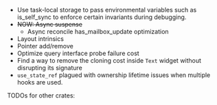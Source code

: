 - Use task-local storage to pass environmental variables such as is_self_sync to enforce certain invariants during debugging.
- ~~NOW: Async suspense~~
    - Async reconcile has_mailbox_update optimization
- Layout intrinsics
- Pointer add/remove
- Optimize query interface probe failure cost
- Find a way to remove the cloning cost inside `Text` widget without disrupting its signature
- `use_state_ref` plagued with ownership lifetime issues when multiple hooks are used.


TODOs for other crates:
